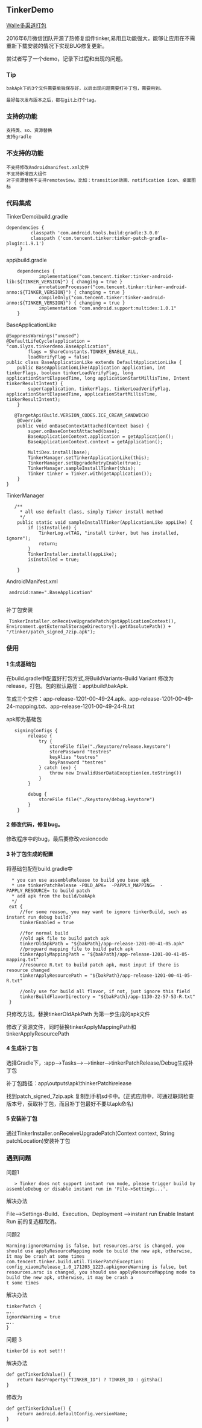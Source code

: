 ## TinkerDemo

[Walle多渠道打包](Walle.md)


2016年6月微信团队开源了热修复组件tinker,易用且功能强大，能够让应用在不需重新下载安装的情况下实现BUG修复更新。

尝试者写了一个demo，记录下过程和出现的问题。

### Tip
    bakApk下的3个文件需要单独保存好，以后出现问题需要打补丁包，需要用到。
    
    最好每次发布版本之后，都在git上打个tag。

### 支持的功能
    支持类、so、资源替换
    支持gradle
    
### 不支持的功能
    
    不支持修改Androidmanifest.xml文件
    不支持新增四大组件
    对于资源替换不支持remoteview，比如：transition动画、notification icon、桌面图标
    
    
### 代码集成   
   TinkerDemo\build.gradle
   
```
dependencies {
         classpath 'com.android.tools.build:gradle:3.0.0'
         classpath ('com.tencent.tinker:tinker-patch-gradle-plugin:1.9.1')
     }
 ```
 
 app\build.gradle
```
    dependencies {
            implementation("com.tencent.tinker:tinker-android-lib:${TINKER_VERSION}") { changing = true }
            annotationProcessor("com.tencent.tinker:tinker-android-anno:${TINKER_VERSION}") { changing = true }
            compileOnly("com.tencent.tinker:tinker-android-anno:${TINKER_VERSION}") { changing = true }
            implementation "com.android.support:multidex:1.0.1"
    }
```

BaseApplicationLike
```
@SuppressWarnings("unused")
@DefaultLifeCycle(application = "com.ilyzs.tinkerdemo.BaseApplication",
        flags = ShareConstants.TINKER_ENABLE_ALL,
        loadVerifyFlag = false)
public class BaseApplicationLike extends DefaultApplicationLike {
    public BaseApplicationLike(Application application, int tinkerFlags, boolean tinkerLoadVerifyFlag, long applicationStartElapsedTime, long applicationStartMillisTime, Intent tinkerResultIntent) {
        super(application, tinkerFlags, tinkerLoadVerifyFlag, applicationStartElapsedTime, applicationStartMillisTime, tinkerResultIntent);
    }
    
   @TargetApi(Build.VERSION_CODES.ICE_CREAM_SANDWICH)
    @Override
    public void onBaseContextAttached(Context base) {
        super.onBaseContextAttached(base);
        BaseApplicationContext.application = getApplication();
        BaseApplicationContext.context = getApplication();

        MultiDex.install(base);
        TinkerManager.setTinkerApplicationLike(this);
        TinkerManager.setUpgradeRetryEnable(true);
        TinkerManager.sampleInstallTinker(this);
        Tinker tinker = Tinker.with(getApplication());
    }
}    

```

TinkerManager

```
   /**
     * all use default class, simply Tinker install method
     */
    public static void sampleInstallTinker(ApplicationLike appLike) {
        if (isInstalled) {
            TinkerLog.w(TAG, "install tinker, but has installed, ignore");
            return;
        }
        TinkerInstaller.install(appLike);
        isInstalled = true;

    }
```    
AndroidManifest.xml

```
 android:name=".BaseApplication"
 
```

补丁包安装
```
 TinkerInstaller.onReceiveUpgradePatch(getApplicationContext(), Environment.getExternalStorageDirectory().getAbsolutePath() + "/tinker/patch_signed_7zip.apk");

```

### 使用

#### 1 生成基础包

在build.gradle中配置好打包方式,将BuildVariants-Build Variant 修改为release，打包。包的默认路径：app\build\bakApk.

生成三个文件：app-release-1201-00-49-24.apk、app-release-1201-00-49-24-mapping.txt、app-release-1201-00-49-24-R.txt

apk即为基础包
```
   signingConfigs {
        release {
            try {
                storeFile file("./keystore/release.keystore")
                storePassword "testres"
                keyAlias "testres"
                keyPassword "testres"
            } catch (ex) {
                throw new InvalidUserDataException(ex.toString())
            }
        }

        debug {
            storeFile file("./keystore/debug.keystore")
        }
    }

```

#### 2 修改代码，修复bug。

修改程序中的bug，最后要修改vesioncode

#### 3 补丁包生成的配置

将基础包配在build.gradle中

```/**
  * you can use assembleRelease to build you base apk
  * use tinkerPatchRelease -POLD_APK=  -PAPPLY_MAPPING=  -PAPPLY_RESOURCE= to build patch
  * add apk from the build/bakApk
  */
 ext {
     //for some reason, you may want to ignore tinkerBuild, such as instant run debug build?
     tinkerEnabled = true
 
     //for normal build
     //old apk file to build patch apk
     tinkerOldApkPath = "${bakPath}/app-release-1201-00-41-05.apk"
     //proguard mapping file to build patch apk
     tinkerApplyMappingPath = "${bakPath}/app-release-1201-00-41-05-mapping.txt"
     //resource R.txt to build patch apk, must input if there is resource changed
     tinkerApplyResourcePath = "${bakPath}/app-release-1201-00-41-05-R.txt"
 
     //only use for build all flavor, if not, just ignore this field
     tinkerBuildFlavorDirectory = "${bakPath}/app-1130-22-57-53-R.txt"
 }
```

只修改方法，替换tinkerOldApkPath 为第一步生成的apk文件

修改了资源文件，同时替换tinkerApplyMappingPath和tinkerApplyResourcePath

#### 4 生成补丁包

选择Gradle下，:app-->Tasks-->-->tinker-->tinkerPatchRelease/Debug生成补丁包

补丁包路径：app\outputs\apk\thinkerPatch\release

找到patch_signed_7zip.apk 复制到手机sd卡中。(正式应用中，可通过联网检查版本号，获取补丁包，而且补丁包最好不要以apk命名)

#### 5 安装补丁包

通过TinkerInstaller.onReceiveUpgradePatch(Context context, String patchLocation)安装补丁包



### 遇到问题

问题1

```Error:A problem occurred configuring project ':app'.
   > Tinker does not support instant run mode, please trigger build by assembleDebug or disable instant run in 'File->Settings...'.
```   
解决办法   

File-->Settings-Build、Execution、Deployment -->instant run    Enable Instant Run 前的复选框取消。


问题2

```
Warning:ignoreWarning is false, but resources.arsc is changed, you should use applyResourceMapping mode to build the new apk, otherwise, it may be crash at some times
com.tencent.tinker.build.util.TinkerPatchException: config_xiaomiRelease_1.0_171203_1223.apkignoreWarning is false, but resources.arsc is changed, you should use applyResourceMapping mode to build the new apk, otherwise, it may be crash a
t some times

```


解决办法

```
tinkerPatch { 
….. 
ignoreWarning = true 
….. 
}

```

问题 3

```
tinkerId is not set!!!

```

解决办法
```
def getTinkerIdValue() {
    return hasProperty("TINKER_ID") ? TINKER_ID : gitSha()
}

```
修改为

```
def getTinkerIdValue() {
    return android.defaultConfig.versionName;
}
```

